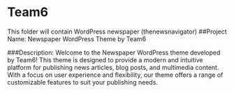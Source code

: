 # Team6
This folder will contain WordPress newspaper (thenewsnavigator)
##Project Name: Newspaper WordPress Theme by Team6

###Description:
Welcome to the Newspaper WordPress theme developed by Team6! 
This theme is designed to provide a modern and intuitive platform for publishing news articles, blog posts, and multimedia content. 
With a focus on user experience and flexibility, our theme offers a range of customizable features to suit your publishing needs.
